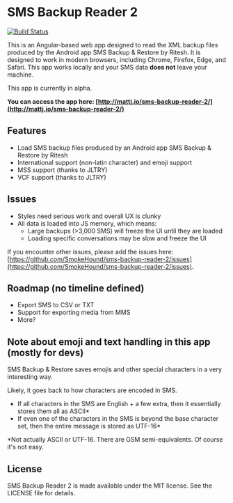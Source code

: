 # SMS Backup Reader 2

[![Build Status](https://travis-ci.org/SmokeHound/sms-backup-reader-2.svg?branch=master)](https://travis-ci.org/SmokeHound/sms-backup-reader-2)

This is an Angular-based web app designed to read the XML backup files produced by the Android app SMS Backup & Restore by Ritesh. It is designed to work in modern browsers, including Chrome, Firefox, Edge, and Safari. This app works locally and your SMS data **does not** leave your machine.

This app is currently in alpha.

**You can access the app here: [http://mattj.io/sms-backup-reader-2/](http://mattj.io/sms-backup-reader-2/)**

## Features

* Load SMS backup files produced by an Android app SMS Backup & Restore by Ritesh
* International support (non-latin character) and emoji support
* MSS support (thanks to JLTRY)
* VCF support (thanks to JLTRY)

## Issues

* Styles need serious work and overall UX is clunky
* All data is loaded into JS memory, which means:
  * Large backups (>3,000 SMS) will freeze the UI until they are loaded
  * Loading specific conversations may be slow and freeze the UI

If you encounter other issues, please add the issues here: [https://github.com/SmokeHound/sms-backup-reader-2/issues](https://github.com/SmokeHound/sms-backup-reader-2/issues).

## Roadmap (no timeline defined)

* Export SMS to CSV or TXT
* Support for exporting media from MMS
* More?

## Note about emoji and text handling in this app (mostly for devs)

SMS Backup & Restore saves emojis and other special characters in a very interesting way.

Likely, it goes back to how characters are encoded in SMS.

* If all characters in the SMS are English + a few extra, then it essentially stores them all as ASCII*
* If even one of the characters in the SMS is beyond the base character set, then the entire message is stored as UTF-16*

\*Not actually ASCII or UTF-16. There are GSM semi-equivalents. Of course it's not easy.

## License

SMS Backup Reader 2 is made available under the MIT license. See the LICENSE file for details.